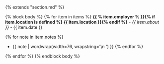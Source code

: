 {% extends "section.md" %}

{% block body %}
{% for item in items %}
**{{ % item.employer % }}{% if item.location is defined %} {{ item.location }}{% endif %}** - _{{ item.about }}_ - {{ item.date }}

{% for note in item.notes %}
  - {{ note | wordwrap(width=76, wrapstring='\n    ') }}
{% endfor %}

{% endfor %}
{% endblock body %}
